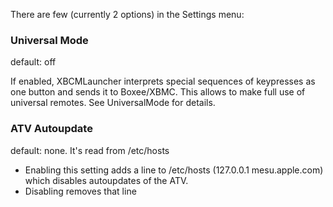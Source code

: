 There are few (currently 2 options) in the Settings menu:

### Universal Mode ###
default: off

If enabled, XBCMLauncher interprets special sequences of keypresses as one button and sends it to Boxee/XBMC. This allows to make full use of universal remotes. See UniversalMode for details.

### ATV Autoupdate ###
default: none. It's read from /etc/hosts

  * Enabling this setting adds a line to /etc/hosts (127.0.0.1 mesu.apple.com) which disables autoupdates of the ATV.
  * Disabling removes that line